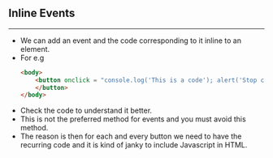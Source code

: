 ## Inline Events
---
- We can add an event and the code corresponding to it inline to an element.
- For e.g
	```HTML
	<body>
		<button onclick = "console.log('This is a code'); alert('Stop clicking me')">Click ME !!
		</button>
	</body>
	```
- Check the code to understand it better.
- This is not the preferred method for events and you must avoid this method.
- The reason is then for each and every button we need to have the recurring code and it is kind of janky to include Javascript in HTML.